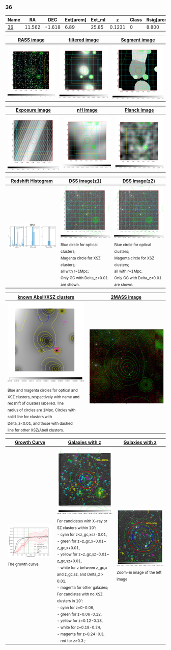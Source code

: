 <div STYLE="page-break-after: always;"></div>

### 36

|Name          |RA          |DEC      | Ext[arcm] | Ext_ml | z    | Class| Rsig[arcmin] | CRsig[c/s] | CR500[c/s] | R500[Mpc] |L500[erg/s]|F500[erg/s/cm^2]| M500[Msun]|Tx[keV]|beta|GC(XSZ,Delta_z<0.01)| GC(OPT,Delta_z<0.01)|GC|alias|
|--------------|------------|------------|---|---|-----------|--------|------|------|----|----|----|----|----|----|----|----|----|----|---|
|[36](script/36.md)     | 11.562       | -1.618       | 6.89    | 25.85   | 0.1231 | 0   | 8.800 |0.099 |0.095 |0.829 |7.025e+43 |1.774e-12 |1.824e+14 |3.225 |1.302 |-, |-, |-, |t342|

|[RASS image](../image/36/36_img.pdf)|[filtered image](../image/36/36_fil.pdf)|[Segment image](../image/36/36_seg.pdf)|
|-------------------|--------------------|-------------------|
| <img src="../image/36/36_img.png" width="300">  | <img src="../image/36/36_fil.png" width="300">   | <img src="../image/36/36_seg.png" width="300">  |

|[Exposure image](../image/36/36_mex.pdf)| [nH image](../image/36/36_nh.pdf)| [Planck image](../image/36/36_p.pdf)|
|-------------------|--------------------|-------------------|
|<img src="../image/36/36_mex.png" width="300">   | <img src="../image/36/36_nh.png" width="300">    | <img src="../image/36/36_p.png" width="300"> |

|[Redshift Histogram](../image/36/36_zg.pdf) | [DSS image(z1)](../image/36/36_dss_z1.pdf)      |  [DSS image(z2)](../image/36/36_dss_z2.pdf)    |
|-------------------|--------------------|-------------------|
|<img src="../image/36/36_zg.png" width="300"> |<img src="../image/36/36_dss_z1.png" width="300"> <sub><br>Blue circle for optical clusters; <br>Magenta circle for XSZ clusters; <br>all with r=1Mpc; <br>Only GC with Delta_z<0.01 are shown. </sub>| <img src="../image/36/36_dss_z2.png" width="300"><sub><br>Blue circle for optical clusters; <br>Magenta circle for XSZ clusters; <br>all with r=1Mpc; <br>Only GC with Delta_z<0.01 are shown. </sub> |

|[known Abell/XSZ clusters](../image/36/36_m.pdf) | [2MASS image](../image/36/36_2mass.pdf)      |
|-------------------|-------------------|
|<img src=../image/36/36_m.png width="300"> <sub><br>Blue and magenta circles for optical and <br>XSZ clusters, respectively with name and <br>redshift of clusters labelled. The <br>radius of circles are 1Mpc. Circles with <br>solid line for clusters with <br>Delta_z<0.01, and those with dashed <br>line for other XSZ/Abell clusters.        </sub>|<img src="../image/36/36_2mass.png" width="300">  |

|[Growth Curve](../image/36/36_gca_all.png) |[Galaxies with z](../image/36/36_opt_ned.pdf) |[Galaxies with z](../image/36/36_opt_ned_zoom.pdf) |
|-------------------|-------------------|-------------------|
| <img src="../image/36/36_gca_all.png" width="300"> <sub><br>The growth curve.</sub>| <img src=../image/36/36_opt_ned.png width="300"> <br><sub> For candidates with X-ray or SZ clusters within 10': <br> - cyan for z<z_gc,xsz-0.01, <br> - green for z=z_gc,x-0.01~ z_gc,x+0.01, <br> - yellow for z=z_gc,sz-0.01~ z_gc,sz+0.01, <br> - white for z between z_gc,x and z_gc,sz, and Delta_z > 0.01, <br> - magenta for other galaxies; <br>For candiates with no XSZ clusters in 10': <br> - cyan for z=0-0.06, <br> - green for z=0.06-0.12, <br> - yellow for z=0.12-0.18, <br> - white for z=0.18-0.24, <br> - magenta for z=0.24-0.3, <br> - red for z>0.3 ;  </sub>|<img src=../image/36/36_opt_ned_zoom.png width="300">  <br><sub> Zoom-in image of the left image</sub>|




